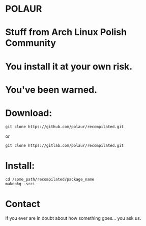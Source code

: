 # POLAUR
# Stuff from Arch Linux Polish Community
# You install it at your own risk.
# You've been warned.

# Download:

```
git clone https://github.com/polaur/recompilated.git

```

or

```
git clone https://gitlab.com/polaur/recompilated.git

```

# Install:


```
cd /some_path/recompilated/package_name
makepkg -srci

```


# Contact


If you ever are in doubt about how something goes... you ask us.



